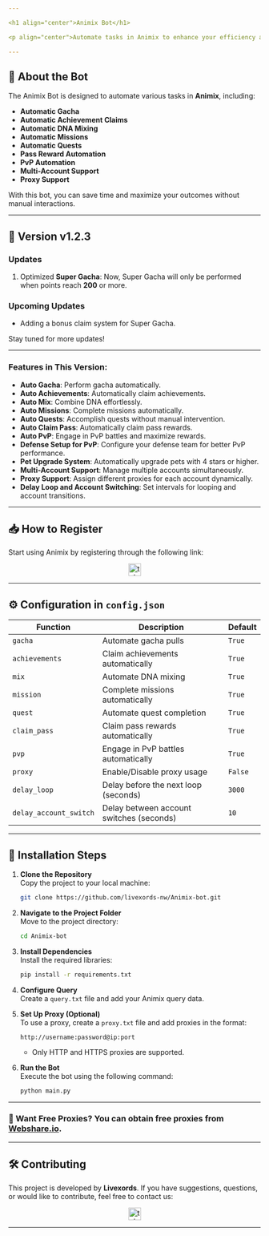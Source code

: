 ```yaml
---

<h1 align="center">Animix Bot</h1>

<p align="center">Automate tasks in Animix to enhance your efficiency and maximize your results!</p>

---
```


## 🚀 **About the Bot**

The Animix Bot is designed to automate various tasks in **Animix**, including:

- **Automatic Gacha**
- **Automatic Achievement Claims**
- **Automatic DNA Mixing**
- **Automatic Missions**
- **Automatic Quests**
- **Pass Reward Automation**
- **PvP Automation**
- **Multi-Account Support**
- **Proxy Support**

With this bot, you can save time and maximize your outcomes without manual interactions.

---

## 🌟 **Version v1.2.3**

### **Updates**

1. Optimized **Super Gacha**: Now, Super Gacha will only be performed when points reach **200** or more.

### **Upcoming Updates**

- Adding a bonus claim system for Super Gacha.

Stay tuned for more updates!

---

### **Features in This Version**:

- **Auto Gacha**: Perform gacha automatically.
- **Auto Achievements**: Automatically claim achievements.
- **Auto Mix**: Combine DNA effortlessly.
- **Auto Missions**: Complete missions automatically.
- **Auto Quests**: Accomplish quests without manual intervention.
- **Auto Claim Pass**: Automatically claim pass rewards.
- **Auto PvP**: Engage in PvP battles and maximize rewards.
- **Defense Setup for PvP**: Configure your defense team for better PvP performance.
- **Pet Upgrade System**: Automatically upgrade pets with 4 stars or higher.
- **Multi-Account Support**: Manage multiple accounts simultaneously.
- **Proxy Support**: Assign different proxies for each account dynamically.
- **Delay Loop and Account Switching**: Set intervals for looping and account transitions.

---

## 📥 **How to Register**

Start using Animix by registering through the following link:

<div align="center">
  <a href="https://t.me/animix_game_bot?startapp=3lsLj56QYJx6" target="_blank">
    <img src="https://img.shields.io/static/v1?message=Animix&logo=telegram&label=&color=2CA5E0&logoColor=white&labelColor=&style=for-the-badge" height="25" alt="telegram logo" />
  </a>
</div>

---

## ⚙️ **Configuration in `config.json`**

| **Function**           | **Description**                          | **Default** |
| ---------------------- | ---------------------------------------- | ----------- |
| `gacha`                | Automate gacha pulls                     | `True`      |
| `achievements`         | Claim achievements automatically         | `True`      |
| `mix`                  | Automate DNA mixing                      | `True`      |
| `mission`              | Complete missions automatically          | `True`      |
| `quest`                | Automate quest completion                | `True`      |
| `claim_pass`           | Claim pass rewards automatically         | `True`      |
| `pvp`                  | Engage in PvP battles automatically      | `True`      |
| `proxy`                | Enable/Disable proxy usage               | `False`     |
| `delay_loop`           | Delay before the next loop (seconds)     | `3000`      |
| `delay_account_switch` | Delay between account switches (seconds) | `10`        |

---

## 📖 **Installation Steps**

1. **Clone the Repository**\
   Copy the project to your local machine:

   ```bash
   git clone https://github.com/livexords-nw/Animix-bot.git
   ```

2. **Navigate to the Project Folder**\
   Move to the project directory:

   ```bash
   cd Animix-bot
   ```

3. **Install Dependencies**\
   Install the required libraries:

   ```bash
   pip install -r requirements.txt
   ```

4. **Configure Query**\
   Create a `query.txt` file and add your Animix query data.

5. **Set Up Proxy (Optional)**\
   To use a proxy, create a `proxy.txt` file and add proxies in the format:

   ```
   http://username:password@ip:port
   ```

   - Only HTTP and HTTPS proxies are supported.

6. **Run the Bot**\
   Execute the bot using the following command:

   ```bash
   python main.py
   ```

---

### 🔹 Want Free Proxies? You can obtain free proxies from [Webshare.io](https://www.webshare.io/).

---

## 🛠️ **Contributing**

This project is developed by **Livexords**. If you have suggestions, questions, or would like to contribute, feel free to contact us:

<div align="center">
  <a href="https://t.me/livexordsscript" target="_blank">
    <img src="https://img.shields.io/static/v1?message=Livexords&logo=telegram&label=&color=2CA5E0&logoColor=white&labelColor=&style=for-the-badge" height="25" alt="telegram logo" />
  </a>
</div>

---
